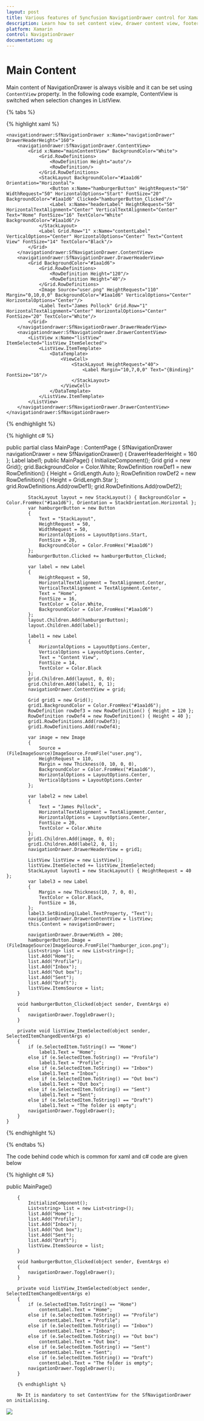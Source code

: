 ```yaml
---
layout: post
title: Various features of Syncfusion NavigationDrawer control for Xamarin.Forms
description: Learn how to set content view, drawer content view, footer view, header view, drawer size in NavigationDrawer.
platform: Xamarin
control: NavigationDrawer
documentation: ug
---
```



# Main Content

Main content of NavigationDrawer is always visible and it can be set using `ContentView` property. In the following code example, ContentView is switched when selection changes in ListView.

{% tabs %}

{% highlight xaml %}

	<navigationdrawer:SfNavigationDrawer x:Name="navigationDrawer" DrawerHeaderHeight="160">
        <navigationdrawer:SfNavigationDrawer.ContentView>
            <Grid x:Name="mainContentView" BackgroundColor="White">
                <Grid.RowDefinitions>
                    <RowDefinition Height="auto"/>
                    <RowDefinition/>
                </Grid.RowDefinitions>
                <StackLayout BackgroundColor="#1aa1d6" Orientation="Horizontal">
                    <Button x:Name="hamburgerButton" HeightRequest="50" WidthRequest="50" HorizontalOptions="Start" FontSize="20" BackgroundColor="#1aa1d6" Clicked="hamburgerButton_Clicked"/>
                    <Label x:Name="headerLabel" HeightRequest="50" HorizontalTextAlignment="Center" VerticalTextAlignment="Center" Text="Home" FontSize="16" TextColor="White" BackgroundColor="#1aa1d6"/>
                </StackLayout>
                <Label Grid.Row="1" x:Name="contentLabel" VerticalOptions="Center" HorizontalOptions="Center" Text="Content View" FontSize="14" TextColor="Black"/>
            </Grid>
        </navigationdrawer:SfNavigationDrawer.ContentView>
        <navigationdrawer:SfNavigationDrawer.DrawerHeaderView>
            <Grid BackgroundColor="#1aa1d6">
                <Grid.RowDefinitions>
                    <RowDefinition Height="120"/>
                    <RowDefinition Height="40"/>
                </Grid.RowDefinitions>
                <Image Source="user.png" HeightRequest="110" Margin="0,10,0,0" BackgroundColor="#1aa1d6" VerticalOptions="Center" HorizontalOptions="Center"/>
                <Label Text="James Pollock" Grid.Row="1" HorizontalTextAlignment="Center" HorizontalOptions="Center" FontSize="20" TextColor="White"/>
            </Grid>
        </navigationdrawer:SfNavigationDrawer.DrawerHeaderView>
        <navigationdrawer:SfNavigationDrawer.DrawerContentView>
            <ListView x:Name="listView" ItemSelected="listView_ItemSelected">
                <ListView.ItemTemplate>
                    <DataTemplate>
                        <ViewCell>
                            <StackLayout HeightRequest="40">
                                <Label Margin="10,7,0,0" Text="{Binding}" FontSize="16"/>
                            </StackLayout>
                        </ViewCell>
                    </DataTemplate>
                </ListView.ItemTemplate>
            </ListView>
        </navigationdrawer:SfNavigationDrawer.DrawerContentView>
    </navigationdrawer:SfNavigationDrawer>


{% endhighlight %}

{% highlight c# %}

 public partial class MainPage : ContentPage
    {
        SfNavigationDrawer navigationDrawer = new SfNavigationDrawer() { DrawerHeaderHeight = 160 };
        Label label1;
        public MainPage()
        {
            InitializeComponent();
            Grid grid = new Grid();
            grid.BackgroundColor = Color.White;
            RowDefinition rowDef1 = new RowDefinition() { Height = GridLength.Auto };
            RowDefinition rowDef2 = new RowDefinition() { Height = GridLength.Star };
            grid.RowDefinitions.Add(rowDef1);
            grid.RowDefinitions.Add(rowDef2);

            StackLayout layout = new StackLayout() { BackgroundColor = Color.FromHex("#1aa1d6"), Orientation = StackOrientation.Horizontal };
            var hamburgerButton = new Button
            {
                Text = "StackLayout",
                HeightRequest = 50,
                WidthRequest = 50,
                HorizontalOptions = LayoutOptions.Start,
                FontSize = 20,
                BackgroundColor = Color.FromHex("#1aa1d6")
            };
            hamburgerButton.Clicked += hamburgerButton_Clicked;

            var label = new Label
            {
                HeightRequest = 50,
                HorizontalTextAlignment = TextAlignment.Center,
                VerticalTextAlignment = TextAlignment.Center,
                Text = "Home",
                FontSize = 16,
                TextColor = Color.White,
                BackgroundColor = Color.FromHex("#1aa1d6")
            };
            layout.Children.Add(hamburgerButton);
            layout.Children.Add(label);

            label1 = new Label
            {
                HorizontalOptions = LayoutOptions.Center,
                VerticalOptions = LayoutOptions.Center,
                Text = "Content View",
                FontSize = 14,
                TextColor = Color.Black
            };
            grid.Children.Add(layout, 0, 0);
            grid.Children.Add(label1, 0, 1);
            navigationDrawer.ContentView = grid;

            Grid grid1 = new Grid();
            grid1.BackgroundColor = Color.FromHex("#1aa1d6");
            RowDefinition rowDef3 = new RowDefinition() { Height = 120 };
            RowDefinition rowDef4 = new RowDefinition() { Height = 40 };
            grid1.RowDefinitions.Add(rowDef3);
            grid1.RowDefinitions.Add(rowDef4);

            var image = new Image
            {
                Source = (FileImageSource)ImageSource.FromFile("user.png"),
                HeightRequest = 110,
                Margin = new Thickness(0, 10, 0, 0),
                BackgroundColor = Color.FromHex("#1aa1d6"),
                HorizontalOptions = LayoutOptions.Center,
                VerticalOptions = LayoutOptions.Center
            };

            var label2 = new Label
            {
                Text = "James Pollock",
                HorizontalTextAlignment = TextAlignment.Center,
                HorizontalOptions = LayoutOptions.Center,
                FontSize = 20,
                TextColor = Color.White
            };
            grid1.Children.Add(image, 0, 0);
            grid1.Children.Add(label2, 0, 1);
            navigationDrawer.DrawerHeaderView = grid1;

            ListView listView = new ListView();
            listView.ItemSelected += listView_ItemSelected;
            StackLayout layout1 = new StackLayout() { HeightRequest = 40 };
            var label3 = new Label
            {
                Margin = new Thickness(10, 7, 0, 0),
                TextColor = Color.Black,
                FontSize = 16,
            };
            label3.SetBinding(Label.TextProperty, "Text");
            navigationDrawer.DrawerContentView = listView;
            this.Content = navigationDrawer;

            navigationDrawer.DrawerWidth = 200;
            hamburgerButton.Image = (FileImageSource)ImageSource.FromFile("hamburger_icon.png");
            List<string> list = new List<string>();
            list.Add("Home");
            list.Add("Profile");
            list.Add("Inbox");
            list.Add("Out box");
            list.Add("Sent");
            list.Add("Draft");
            listView.ItemsSource = list;
        }

        void hamburgerButton_Clicked(object sender, EventArgs e)
        {
            navigationDrawer.ToggleDrawer();
        }

        private void listView_ItemSelected(object sender, SelectedItemChangedEventArgs e)
        {
            if (e.SelectedItem.ToString() == "Home")
                label1.Text = "Home";
            else if (e.SelectedItem.ToString() == "Profile")
                label1.Text = "Profile";
            else if (e.SelectedItem.ToString() == "Inbox")
                label1.Text = "Inbox";
            else if (e.SelectedItem.ToString() == "Out box")
                label1.Text = "Out box";
            else if (e.SelectedItem.ToString() == "Sent")
                label1.Text = "Sent";
            else if (e.SelectedItem.ToString() == "Draft")
                label1.Text = "The folder is empty";
            navigationDrawer.ToggleDrawer();
        }
    }

  
{% endhighlight %}

{% endtabs %}

The code behind code which is common for xaml and c# code are given below

{% highlight c# %}

public MainPage()

        {
            InitializeComponent();
            List<string> list = new List<string>();
            list.Add("Home");
            list.Add("Profile");
            list.Add("Inbox");
            list.Add("Out box");
            list.Add("Sent");
            list.Add("Draft");
            listView.ItemsSource = list;            
        }

        void hamburgerButton_Clicked(object sender, EventArgs e)
        {
            navigationDrawer.ToggleDrawer();
        }

        private void listView_ItemSelected(object sender, SelectedItemChangedEventArgs e)
        {
            if (e.SelectedItem.ToString() == "Home")
                contentLabel.Text = "Home";
            else if (e.SelectedItem.ToString() == "Profile")
                contentLabel.Text = "Profile";
            else if (e.SelectedItem.ToString() == "Inbox")
                contentLabel.Text = "Inbox";
            else if (e.SelectedItem.ToString() == "Out box")
                contentLabel.Text = "Out box";
            else if (e.SelectedItem.ToString() == "Sent")
                contentLabel.Text = "Sent";
            else if (e.SelectedItem.ToString() == "Draft")
                contentLabel.Text = "The folder is empty";
            navigationDrawer.ToggleDrawer();
        }

        {% endhighlight %}

        N> It is mandatory to set ContentView for the SfNavigationDrawer on initialising.

![](Images/MainContent.png)